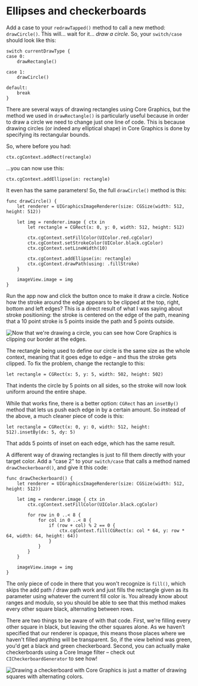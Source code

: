# Ellipses and checkerboards

<!-- YOUTUBE: i0T0uWnaKDg -->

Add a case to your `redrawTapped()` method to call a new method: `drawCircle()`. This will… wait for it… *draw a circle*. So, your `switch/case` should look like this:

    switch currentDrawType {
    case 0:
        drawRectangle()

    case 1:
        drawCircle()

    default:
        break
    }

There are several ways of drawing rectangles using Core Graphics, but the method we used in `drawRectangle()` is particularly useful because in order to draw a circle we need to change just one line of code. This is because drawing circles (or indeed any elliptical shape) in Core Graphics is done by specifying its rectangular bounds.

So, where before you had:

    ctx.cgContext.addRect(rectangle)

…you can now use this:

    ctx.cgContext.addEllipse(in: rectangle)

It even has the same parameters! So, the full `drawCircle()` method is this:

    func drawCircle() {
        let renderer = UIGraphicsImageRenderer(size: CGSize(width: 512, height: 512))

        let img = renderer.image { ctx in
            let rectangle = CGRect(x: 0, y: 0, width: 512, height: 512)

            ctx.cgContext.setFillColor(UIColor.red.cgColor)
            ctx.cgContext.setStrokeColor(UIColor.black.cgColor)
            ctx.cgContext.setLineWidth(10)

            ctx.cgContext.addEllipse(in: rectangle)
            ctx.cgContext.drawPath(using: .fillStroke)
        }

        imageView.image = img
    }

Run the app now and click the button once to make it draw a circle. Notice how the stroke around the edge appears to be clipped at the top, right, bottom and left edges? This is a direct result of what I was saying about stroke positioning: the stroke is centered on the edge of the path, meaning that a 10 point stroke is 5 points inside the path and 5 points outside.

![Now that we're drawing a circle, you can see how Core Graphics is clipping our border at the edges.](27-2.png)

The rectangle being used to define our circle is the same size as the whole context, meaning that it goes edge to edge – and thus the stroke gets clipped. To fix the problem, change the rectangle to this:

    let rectangle = CGRect(x: 5, y: 5, width: 502, height: 502)

That indents the circle by 5 points on all sides, so the stroke will now look uniform around the entire shape.

While that works fine, there is a better option: `CGRect` has an `insetBy()` method that lets us push each edge in by a certain amount. So instead of the above, a much cleaner piece of code is this:

    let rectangle = CGRect(x: 0, y: 0, width: 512, height: 512).insetBy(dx: 5, dy: 5)

That adds 5 points of inset on each edge, which has the same result.

A different way of drawing rectangles is just to fill them directly with your target color. Add a "case 2" to your `switch/case` that calls a method named `drawCheckerboard()`, and give it this code:

    func drawCheckerboard() {
        let renderer = UIGraphicsImageRenderer(size: CGSize(width: 512, height: 512))

        let img = renderer.image { ctx in
            ctx.cgContext.setFillColor(UIColor.black.cgColor)

            for row in 0 ..< 8 {
                for col in 0 ..< 8 {
                    if (row + col) % 2 == 0 {
                        ctx.cgContext.fill(CGRect(x: col * 64, y: row * 64, width: 64, height: 64))
                    }
                }
            }
        }

        imageView.image = img
    }

The only piece of code in there that you won't recognize is `fill()`, which skips the add path / draw path work and just fills the rectangle given as its parameter using whatever the current fill color is. You already know about ranges and modulo, so you should be able to see that this method makes every other square black, alternating between rows.

There are two things to be aware of with that code. First, we're filling every other square in black, but leaving the other squares alone. As we haven’t specified that our renderer is opaque, this means those places where we haven't filled anything will be transparent. So, if the view behind was green, you'd get a black and green checkerboard. Second, you can actually make checkerboards using a Core Image filter – check out `CICheckerboardGenerator` to see how!

![Drawing a checkerboard with Core Graphics is just a matter of drawing squares with alternating colors.](27-3.png)
